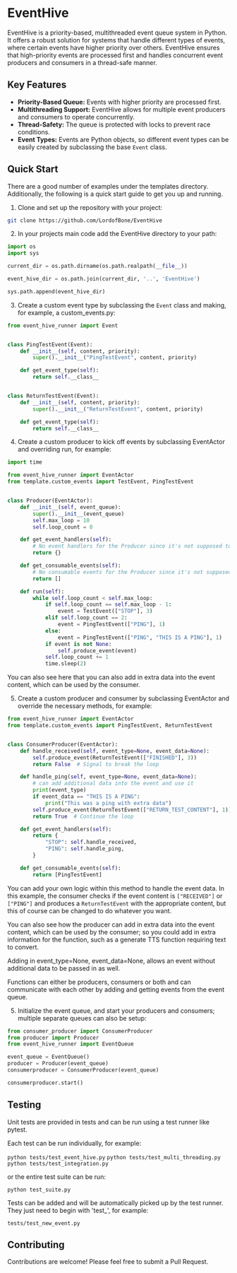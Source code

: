 # EventHive

EventHive is a priority-based, multithreaded event queue system in Python. It offers a robust solution for systems that
handle different types of events, where certain events have higher priority over others. EventHive ensures that
high-priority events are processed first and handles concurrent event producers and consumers in a thread-safe manner.

## Key Features

- **Priority-Based Queue:** Events with higher priority are processed first.
- **Multithreading Support:** EventHive allows for multiple event producers and consumers to operate concurrently.
- **Thread-Safety:** The queue is protected with locks to prevent race conditions.
- **Event Types:** Events are Python objects, so different event types can be easily created by subclassing the
  base `Event` class.

## Quick Start

There are a good number of examples under the templates directory. Additionally, the following is a quick start guide to
get you up and running.

1. Clone and set up the repository with your project:

```sh
git clone https://github.com/LordofBone/EventHive
```

2. In your projects main code add the EventHive directory to your path:

```python
import os
import sys

current_dir = os.path.dirname(os.path.realpath(__file__))

event_hive_dir = os.path.join(current_dir, '..', 'EventHive')

sys.path.append(event_hive_dir)
```

3. Create a custom event type by subclassing the `Event` class and making, for example, a custom_events.py:

```python
from event_hive_runner import Event


class PingTestEvent(Event):
    def __init__(self, content, priority):
        super().__init__("PingTestEvent", content, priority)

    def get_event_type(self):
        return self.__class__


class ReturnTestEvent(Event):
    def __init__(self, content, priority):
        super().__init__("ReturnTestEvent", content, priority)

    def get_event_type(self):
        return self.__class__
```

4. Create a custom producer to kick off events by subclassing EventActor and overriding run, for example:

```python
import time

from event_hive_runner import EventActor
from template.custom_events import TestEvent, PingTestEvent


class Producer(EventActor):
    def __init__(self, event_queue):
        super().__init__(event_queue)
        self.max_loop = 10
        self.loop_count = 0

    def get_event_handlers(self):
        # No event handlers for the Producer since it's not supposed to consume any events.
        return {}

    def get_consumable_events(self):
        # No consumable events for the Producer since it's not supposed to consume any events.
        return []

    def run(self):
        while self.loop_count < self.max_loop:
            if self.loop_count == self.max_loop - 1:
                event = TestEvent(["STOP"], 3)
            elif self.loop_count == 2:
                event = PingTestEvent(["PING"], 1)
            else:
                event = PingTestEvent(["PING", "THIS IS A PING"], 1)
            if event is not None:
                self.produce_event(event)
            self.loop_count += 1
            time.sleep(2)
```

You can also see here that you can also add in extra data into the event content, which can be used by the consumer.

5. Create a custom producer and consumer by subclassing EventActor and override the necessary methods, for example:

```python
from event_hive_runner import EventActor
from template.custom_events import PingTestEvent, ReturnTestEvent


class ConsumerProducer(EventActor):
    def handle_received(self, event_type=None, event_data=None):
        self.produce_event(ReturnTestEvent(["FINISHED"], 3))
        return False  # Signal to break the loop

    def handle_ping(self, event_type=None, event_data=None):
        # can add additional data into the event and use it
        print(event_type)
        if event_data == "THIS IS A PING":
            print("This was a ping with extra data")
        self.produce_event(ReturnTestEvent(["RETURN_TEST_CONTENT"], 1))
        return True  # Continue the loop

    def get_event_handlers(self):
        return {
            "STOP": self.handle_received,
            "PING": self.handle_ping,
        }

    def get_consumable_events(self):
        return [PingTestEvent]
```

You can add your own logic within this method to handle the event data. In this example, the consumer checks if the
event content is `["RECEIVED"]` or `["PING"]` and produces a `ReturnTestEvent` with the appropriate content, but this of
course can be changed to do whatever you want.

You can also see how the producer can add in extra data into the event content, which can be used by the consumer;
so you could add in extra information for the function, such as a generate TTS function requiring text to convert.

Adding in event_type=None, event_data=None, allows an event without additional data to be passed in as well.

Functions can either be producers, consumers or both and can communicate with each other by adding and getting events
from the event queue.

5. Initialize the event queue, and start your producers and consumers; multiple separate queues can also be setup:

```python
from consumer_producer import ConsumerProducer
from producer import Producer
from event_hive_runner import EventQueue

event_queue = EventQueue()
producer = Producer(event_queue)
consumerproducer = ConsumerProducer(event_queue)

consumerproducer.start()
```

## Testing

Unit tests are provided in tests and can be run using a test runner like pytest.

Each test can be run individually, for example:

```python tests/test_event_hive.py```
```python tests/test_multi_threading.py```
```python tests/test_integration.py```

or the entire test suite can be run:

```python test_suite.py```

Tests can be added and will be automatically picked up by the test runner. They just need to begin with 'test_', for
example:

```tests/test_new_event.py```

## Contributing

Contributions are welcome! Please feel free to submit a Pull Request.